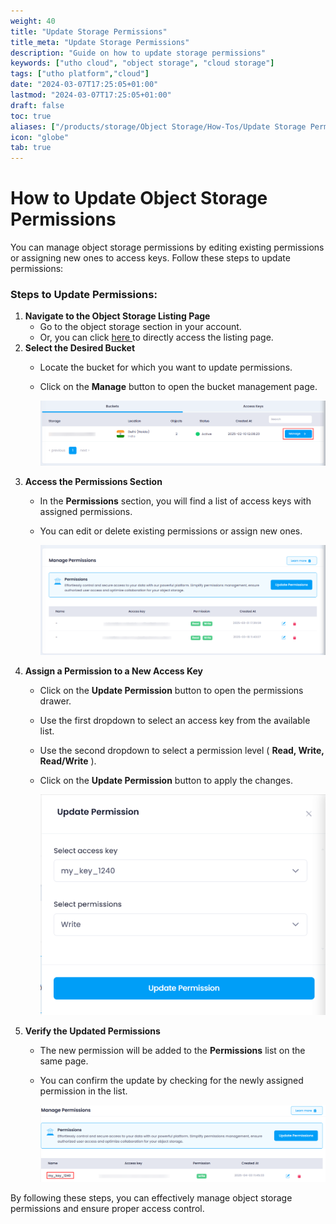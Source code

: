 ```yaml
---
weight: 40
title: "Update Storage Permissions"
title_meta: "Update Storage Permissions"
description: "Guide on how to update storage permissions"
keywords: ["utho cloud", "object storage", "cloud storage"]
tags: ["utho platform","cloud"]
date: "2024-03-07T17:25:05+01:00"
lastmod: "2024-03-07T17:25:05+01:00"
draft: false
toc: true
aliases: ["/products/storage/Object Storage/How-Tos/Update Storage Permissions"]
icon: "globe"
tab: true
---
```




# **How to Update Object Storage Permissions**

You can manage object storage permissions by editing existing permissions or assigning new ones to access keys. Follow these steps to update permissions:

### **Steps to Update Permissions:**

1. **Navigate to the Object Storage Listing Page**
   * Go to the object storage section in your account.
   * Or, you can click [here ](https://console.utho.com/objectstorage "Object Storage Listing Page")to directly access the listing page.
2. **Select the Desired Bucket**
   * Locate the bucket for which you want to update permissions.
   * Click on the **Manage** button to open the bucket management page.

     ![1743660788518](image/index/1743660788518.png)
3. **Access the Permissions Section**
   * In the **Permissions** section, you will find a list of access keys with assigned permissions.
   * You can edit or delete existing permissions or assign new ones.

     ![1743660871353](image/index/1743660871353.png)
4. **Assign a Permission to a New Access Key**
   * Click on the **Update Permission** button to open the permissions drawer.
   * Use the first dropdown to select an access key from the available list.
   * Use the second dropdown to select a permission level ( **Read, Write, Read/Write** ).
   * Click on the **Update Permission** button to apply the changes.

     ![1743660914742](image/index/1743660914742.png)
5. **Verify the Updated Permissions**
   * The new permission will be added to the **Permissions** list on the same page.
   * You can confirm the update by checking for the newly assigned permission in the list.

     ![1743660975851](image/index/1743660975851.png)

By following these steps, you can effectively manage object storage permissions and ensure proper access control.
